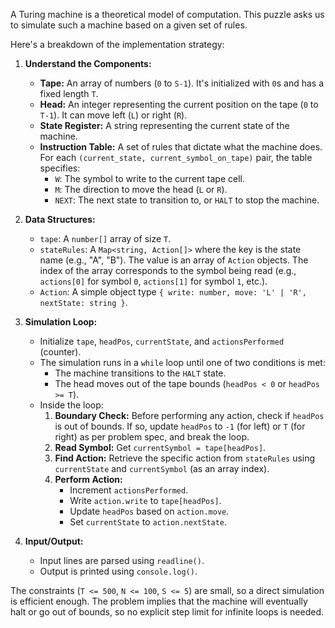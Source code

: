 A Turing machine is a theoretical model of computation. This puzzle asks us to simulate such a machine based on a given set of rules.

Here's a breakdown of the implementation strategy:

1.  **Understand the Components:**
    *   **Tape:** An array of numbers (`0` to `S-1`). It's initialized with `0`s and has a fixed length `T`.
    *   **Head:** An integer representing the current position on the tape (`0` to `T-1`). It can move left (`L`) or right (`R`).
    *   **State Register:** A string representing the current state of the machine.
    *   **Instruction Table:** A set of rules that dictate what the machine does. For each `(current_state, current_symbol_on_tape)` pair, the table specifies:
        *   `W`: The symbol to write to the current tape cell.
        *   `M`: The direction to move the head (`L` or `R`).
        *   `NEXT`: The next state to transition to, or `HALT` to stop the machine.

2.  **Data Structures:**
    *   `tape`: A `number[]` array of size `T`.
    *   `stateRules`: A `Map<string, Action[]>` where the key is the state name (e.g., "A", "B"). The value is an array of `Action` objects. The index of the array corresponds to the symbol being read (e.g., `actions[0]` for symbol `0`, `actions[1]` for symbol `1`, etc.).
    *   `Action`: A simple object type `{ write: number, move: 'L' | 'R', nextState: string }`.

3.  **Simulation Loop:**
    *   Initialize `tape`, `headPos`, `currentState`, and `actionsPerformed` (counter).
    *   The simulation runs in a `while` loop until one of two conditions is met:
        *   The machine transitions to the `HALT` state.
        *   The head moves out of the tape bounds (`headPos < 0` or `headPos >= T`).
    *   Inside the loop:
        1.  **Boundary Check:** Before performing any action, check if `headPos` is out of bounds. If so, update `headPos` to `-1` (for left) or `T` (for right) as per problem spec, and break the loop.
        2.  **Read Symbol:** Get `currentSymbol = tape[headPos]`.
        3.  **Find Action:** Retrieve the specific action from `stateRules` using `currentState` and `currentSymbol` (as an array index).
        4.  **Perform Action:**
            *   Increment `actionsPerformed`.
            *   Write `action.write` to `tape[headPos]`.
            *   Update `headPos` based on `action.move`.
            *   Set `currentState` to `action.nextState`.

4.  **Input/Output:**
    *   Input lines are parsed using `readline()`.
    *   Output is printed using `console.log()`.

The constraints (`T <= 500`, `N <= 100`, `S <= 5`) are small, so a direct simulation is efficient enough. The problem implies that the machine will eventually halt or go out of bounds, so no explicit step limit for infinite loops is needed.